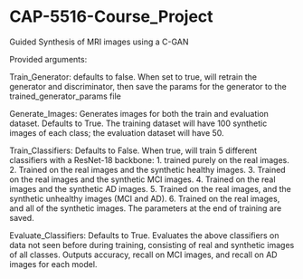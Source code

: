 # CAP-5516-Course_Project
Guided Synthesis of MRI images using a C-GAN


Provided arguments:

Train_Generator: defaults to false. When set to true, will retrain the generator and discriminator, then save the params for the generator to the trained_generator_params file

Generate_Images: Generates images for both the train and evaluation dataset. Defaults to True. The training dataset will have 100 synthetic images of each class; the evaluation dataset will have 50.

Train_Classifiers: Defaults to False. When true, will train 5 different classifiers with a ResNet-18 backbone: 1. trained purely on the real images. 2. Trained on the real images and the synthetic healthy images. 3. Trained on the real images and the synthetic MCI images. 4. Trained on the real images and the synthetic AD images. 5. Trained on the real images, and the synthetic unhealthy images (MCI and AD). 6. Trained on the real images, and all of the synthetic images. The parameters at the end of training are saved.

Evaluate_Classifiers: Defaults to True. Evaluates the above classifiers on data not seen before during training, consisting of real and synthetic images of all classes. Outputs accuracy, recall on MCI images, and recall on AD images for each model.